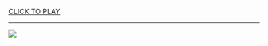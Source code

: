 
<a href="https://premium76.site?title=cooking_mama_games_unblocked&ref=13M">CLICK TO PLAY</a></h3>
<hr>

<a href="https://premium76.site?title=cooking_mama_games_unblocked&ref=13M"><img src="https://clearcache.store/games.png"></a>


